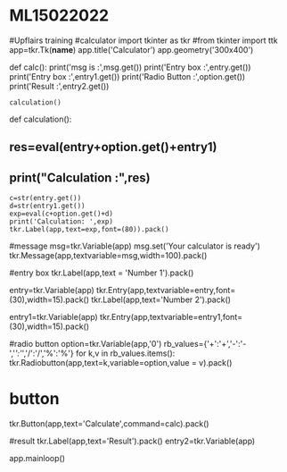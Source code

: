 # ML15022022
#Upflairs training
#calculator
import tkinter as tkr
#from tkinter import ttk
app=tkr.Tk(__name__)
app.title('Calculator')
app.geometry('300x400')

def calc():
    print('msg is :',msg.get())
    print('Entry box :',entry.get())
    print('Entry box :',entry1.get())
    print('Radio Button :',option.get())
    print('Result :',entry2.get())     

    calculation()

def calculation():
##    res=eval(entry+option.get()+entry1)
##    print("Calculation :",res)

    c=str(entry.get())
    d=str(entry1.get())
    exp=eval(c+option.get()+d)
    print('Calculation: ',exp)
    tkr.Label(app,text=exp,font=(80)).pack()

#message
msg=tkr.Variable(app)
msg.set('Your calculator is ready')
tkr.Message(app,textvariable=msg,width=100).pack()

#entry box
tkr.Label(app,text = 'Number 1').pack()


entry=tkr.Variable(app)
tkr.Entry(app,textvariable=entry,font=(30),width=15).pack()
tkr.Label(app,text='Number 2').pack()

entry1=tkr.Variable(app)
tkr.Entry(app,textvariable=entry1,font=(30),width=15).pack()

#radio button
option=tkr.Variable(app,'0')
rb_values={'+':'+','-':'-','*':'*','/':'/','%':'%'}
for k,v in rb_values.items():
    tkr.Radiobutton(app,text=k,variable=option,value = v).pack()

# button
tkr.Button(app,text='Calculate',command=calc).pack()

#result
tkr.Label(app,text='Result').pack()
entry2=tkr.Variable(app)

app.mainloop()


